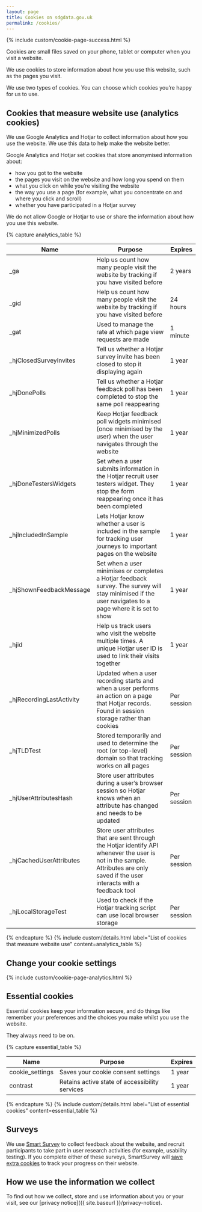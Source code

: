 ```yaml
---
layout: page
title: Cookies on sdgdata.gov.uk
permalink: /cookies/
---
```


{% include custom/cookie-page-success.html %}

Cookies are small files saved on your phone, tablet or computer when you visit a website.

We use cookies to store information about how you use this website, such as the pages you visit.

We use two types of cookies. You can choose which cookies you’re happy for us to use.

## Cookies that measure website use (analytics cookies)

We use Google Analytics and Hotjar to collect information about how you use the website. We use this data to help make the website better.

Google Analytics and Hotjar set cookies that store anonymised information about:

- how you got to the website
- the pages you visit on the website and how long you spend on them
- what you click on while you’re visiting the website
- the way you use a page (for example, what you concentrate on and where you click and scroll)
- whether you have participated in a Hotjar survey

We do not allow Google or Hotjar to use or share the information about how you use this website.

{% capture analytics_table %}

<table class="table">
  <colgroup>
    <col class="twenty" />
    <col class="fourtyfive" />
    <col class="ten" />
  </colgroup>
  <thead>
    <tr>
      <th>Name</th>
      <th>Purpose</th>
      <th>Expires</th>
    </tr>
  </thead>
  <tbody>
    <tr>
      <td>_ga</td>
      <td>Help us count how many people visit the website by tracking if you have visited before</td>
      <td>2 years</td>
    </tr>
    <tr>
      <td>_gid</td>
      <td>Help us count how many people visit the website by tracking if you have visited before</td>
      <td>24 hours</td>
    </tr>
    <tr>
      <td>_gat</td>
      <td>Used to manage the rate at which page view requests are made</td>
      <td>1 minute</td>
    </tr>
    <tr>
      <td>_hjClosedSurveyInvites</td>
      <td>Tell us whether a Hotjar survey invite has been closed to stop it displaying again</td>
      <td>1 year</td>
    </tr>
    <tr>
      <td>_hjDonePolls</td>
      <td>Tell us whether a Hotjar feedback poll has been completed to stop the same poll reappearing</td>
      <td>1 year</td>
    </tr>
    <tr>
      <td>_hjMinimizedPolls</td>
      <td>Keep Hotjar feedback poll widgets minimised (once minimised by the user) when the user navigates through the website</td>
      <td>1 year</td>
    </tr>
    <tr>
      <td>_hjDoneTestersWidgets</td>
      <td>Set when a user submits information in the Hotjar recruit user testers widget. They stop the form reappearing once it has been completed</td>
      <td>1 year</td>
    </tr>
    <tr>
      <td>_hjIncludedInSample</td>
      <td>Lets Hotjar know whether a user is included in the sample for tracking user journeys to important pages on the website</td>
      <td>1 year</td>
    </tr>
    <tr>
      <td>_hjShownFeedbackMessage</td>
      <td>Set when a user minimises or completes a Hotjar feedback survey. The survey will stay minimised if the user navigates to a page where it is set to show</td>
      <td>1 year</td>
    </tr>
    <tr>
      <td>_hjid</td>
      <td>Help us track users who visit the website multiple times. A unique Hotjar user ID is used to link their visits together</td>
      <td>1 year</td>
    </tr>
    <tr>
      <td>_hjRecordingLastActivity</td>
      <td>Updated when a user recording starts and when a user performs an action on a page that Hotjar records. Found in session storage rather than cookies</td>
      <td>Per session</td>
    </tr>
    <tr>
      <td>_hjTLDTest</td>
      <td>Stored temporarily and used to determine the root (or top-level) domain so that tracking works on all pages</td>
      <td>Per session</td>
    </tr>
    <tr>
      <td>_hjUserAttributesHash</td>
      <td>Store user attributes during a user’s browser session so Hotjar knows when an attribute has changed and needs to be updated</td>
      <td>Per session</td>
    </tr>
    <tr>
      <td>_hjCachedUserAttributes</td>
      <td>Store user attributes that are sent through the Hotjar identify API whenever the user is not in the sample. Attributes are only saved if the user interacts with a feedback tool</td>
      <td>Per session</td>
    </tr>
    <tr>
      <td>_hjLocalStorageTest</td>
      <td>Used to check if the Hotjar tracking script can use local browser storage</td>
      <td>Per session</td>
    </tr>
  </tbody>
</table>
{% endcapture %}
{% include custom/details.html label="List of cookies that measure website use" content=analytics_table %}

## Change your cookie settings

{% include custom/cookie-page-analytics.html %}

## Essential cookies

Essential cookies keep your information secure, and do things like remember your preferences and the choices you make whilst you use the website.

They always need to be on.

{% capture essential_table %}

<table class="table">
  <colgroup>
    <col class="twenty" />
    <col class="fourtyfive" />
    <col class="ten" />
  </colgroup>
  <thead>
    <tr>
      <th>Name</th>
      <th>Purpose</th>
      <th>Expires</th>
    </tr>
  </thead>
  <tbody>
    <tr>
      <td>cookie_settings</td>
      <td>Saves your cookie consent settings</td>
      <td>1 year</td>
    </tr>
    <tr>
      <td>contrast</td>
      <td>Retains active state of accessibility services</td>
      <td>1 year</td>
    </tr>
  </tbody>
</table>
{% endcapture %}
{% include custom/details.html label="List of essential cookies" content=essential_table %}

## Surveys

We use [Smart Survey](https://www.smartsurvey.co.uk/) to collect feedback about the website, and recruit participants to take part in user research activities (for example, usability testing). If you complete either of these surveys, SmartSurvey will [save extra cookies](https://www.smartsurvey.co.uk/company/how-we-use-cookies) to track your progress on their website.

## How we use the information we collect

To find out how we collect, store and use information about you or your visit, see our [privacy notice]({{ site.baseurl }}/privacy-notice).
